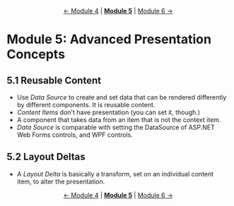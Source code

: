 <p align="center">
    <a href="module-4.md">← Module 4</a> | <strong><a href="#">Module 5</a></strong> | <a href="module-6.md">Module 6 →</a>
</p>

# Module 5: Advanced Presentation Concepts

## 5.1 Reusable Content

* Use *Data Source* to create and set data that can be rendered differently by different components. It is reusable
  content.
* *Content Items* don't have presentation (you can set it, though.)
* A component that takes data from an item that is not the context item.
* *Data Source* is comparable with setting the DataSource of ASP.NET Web Forms controls, and WPF controls.

## 5.2 Layout Deltas

* A *Layout Delta* is basically a transform, set on an individual content item, to alter the presentation.

<p align="center">
    <a href="module-4.md">← Module 4</a> | <strong><a href="#">Module 5</a></strong> | <a href="module-6.md">Module 6 →</a>
</p>
